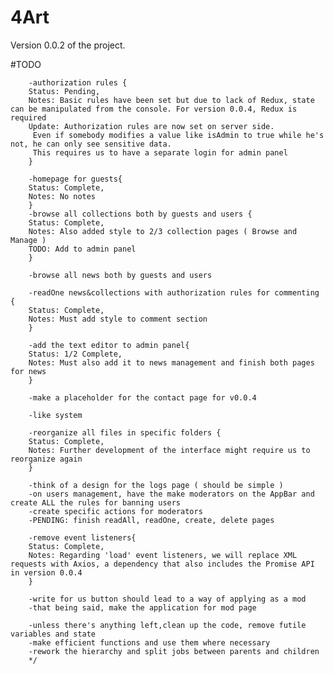 <h1>4Art</h1>

<p>Version 0.0.2 of the project.

#TODO

        -authorization rules {
        Status: Pending,
        Notes: Basic rules have been set but due to lack of Redux, state can be manipulated from the console. For version 0.0.4, Redux is required
        Update: Authorization rules are now set on server side.
         Even if somebody modifies a value like isAdmin to true while he's not, he can only see sensitive data. 
         This requires us to have a separate login for admin panel
        }
        
        -homepage for guests{
        Status: Complete,
        Notes: No notes
        }
        -browse all collections both by guests and users {
        Status: Complete,
        Notes: Also added style to 2/3 collection pages ( Browse and Manage )
        TODO: Add to admin panel
        }
        
        -browse all news both by guests and users
        
        -readOne news&collections with authorization rules for commenting {
        Status: Complete,
        Notes: Must add style to comment section
        }
        
        -add the text editor to admin panel{
        Status: 1/2 Complete,
        Notes: Must also add it to news management and finish both pages for news
        }
        
        -make a placeholder for the contact page for v0.0.4
        
        -like system
        
        -reorganize all files in specific folders {
        Status: Complete,
        Notes: Further development of the interface might require us to reorganize again
        }
        
        -think of a design for the logs page ( should be simple )
        -on users management, have the make moderators on the AppBar and create ALL the rules for banning users
        -create specific actions for moderators
        -PENDING: finish readAll, readOne, create, delete pages
        
        -remove event listeners{
        Status: Complete,
        Notes: Regarding 'load' event listeners, we will replace XML requests with Axios, a dependency that also includes the Promise API in version 0.0.4
        }
        
        -write for us button should lead to a way of applying as a mod
        -that being said, make the application for mod page

        -unless there's anything left,clean up the code, remove futile variables and state
        -make efficient functions and use them where necessary
        -rework the hierarchy and split jobs between parents and children
        */
</p>